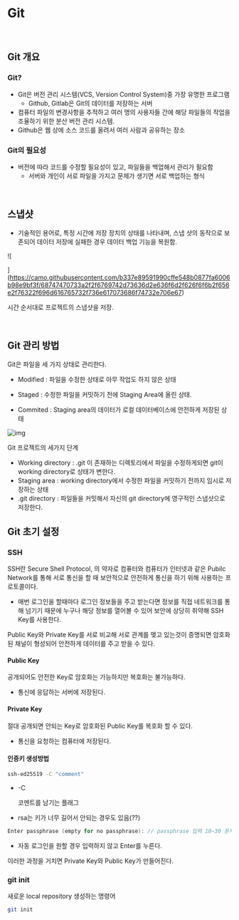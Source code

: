 # Git

<br>

## Git 개요

### Git?

* Git은 버전 관리 시스템(VCS, Version Control System)중 가장 유명한 프로그램
  * Github, Gitlab은 Git의 데이터를 저장하는 서버
* 컴퓨터 파일의 변경사항을 추적하고 여러 명의 사용자들 간에 해당 파일들의 작업을 조율하기 위한 분산 버전 관리 시스템.
* Github은 웹 상에 소스 코드를 올려서 여러 사람과 공유하는 장소

### Git의 필요성

* 버전에 따라 코드를 수정할 필요성이 있고, 파일들을 백업해서 관리가 필요함
  * 서버와 개인이 서로 파일을 가지고 문제가 생기면 서로 백업하는 형식

<br>

## 스냅샷

* 기술적인 용어로, 특정 시간에 저장 장치의 상태를 나타내며, 스냅 샷의 동작으로 보존되어 데이터 저장에 실패한 경우 데이터 백업 기능을 복원함.

![

](https://camo.githubusercontent.com/b337e89591990cffe548b0877fa6006b98e9bf3f/68747470733a2f2f6769742d73636d2e636f6d2f626f6f6b2f656e2f76322f696d616765732f736e617073686f74732e706e67)

시간 순서대로 프로젝트의 스냅샷을 저장.

<br>

## Git 관리 방법

Git은 파일을 세 가지 상태로 관리한다.

* Modified : 파일을 수정한 상태로 아무 작업도 하지 않은 상태
  
* Staged : 수정한 파일을 커밋하기 전에 Staging Area에 올린 상태.
* Commited :  Staging area의 데이터가 로컬 데이터베이스에 안전하게 저장된 상태

![img](https://camo.githubusercontent.com/44163c6ce4b34e84e122453be40207b601f0d3df/68747470733a2f2f6769742d73636d2e636f6d2f626f6f6b2f656e2f76322f696d616765732f61726561732e706e67)

Git 프로젝트의 세가지 단계
* Working directory : .git 이 존재하는 디렉토리에서 파일을 수정하게되면 git이 working directory로 상태가 변한다.
* Staging area : working directory에서 수정한 파일을 커밋하기 전까지 임시로 저장하는 상태
* .git directory : 파일들을 커밋해서 자신의 git directory에 영구적인 스냅샷으로 저장한다.

## Git 초기 설정

### SSH

SSH란 Secure Shell Protocol, 의 약자로 컴퓨터와 컴퓨터가 인터넷과 같은 Pubilc Network를 통해 서로 통신을 할 때 보안적으로 안전하게 통신을 하기 위해 사용하는 프로토콜이다.

* 매번 로그인을 할때마다 로그인 정보들을 주고 받는다면 정보를 직접 네트워크를 통해 넘기기 때문에 누구나 해당 정보를 열어볼 수 있어 보안에 상당히 취약해 SSH Key를 사용한다.

Public Key와 Private Key를 서로 비교해 서로 관계를 맺고 있는것이 증명되면 암호화된 채널이 형성되어 안전하게 데이터를 주고 받을 수 있다.

#### Public Key

공개되어도 안전한 Key로 암호화는 가능하지만 복호화는 불가능하다.

* 통신에 응답하는 서버에 저장된다.

#### Private Key

절대 공개되면 안되는 Key로 암호화된 Public Key를 복호화 할 수 있다.

* 통신을 요청하는 컴퓨터에 저장된다.

#### 인증키 생성방법

```bash
ssh-ed25519 -C "comment"
```

* -C

  코멘트를 남기는 플래그

* rsa는 키가 너무 길어서 안되는 경우도 있음(??)

```c
Enter passphrase (empty for no passphrase): // passphrase 입력 10~30 문자
```

* 자동 로그인을 원할 경우 입력하지 않고 Enter를 누른다.

이러한 과정을 거치면 Private  Key와 Public Key가 만들어진다.

### git init

새로운 local repository 생성하는 명령어

```bash
git init
```

